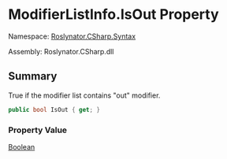 # ModifierListInfo\.IsOut Property

Namespace: [Roslynator.CSharp.Syntax](../../README.md)

Assembly: Roslynator\.CSharp\.dll

## Summary

True if the modifier list contains "out" modifier\.

```csharp
public bool IsOut { get; }
```

### Property Value

[Boolean](https://docs.microsoft.com/en-us/dotnet/api/system.boolean)

